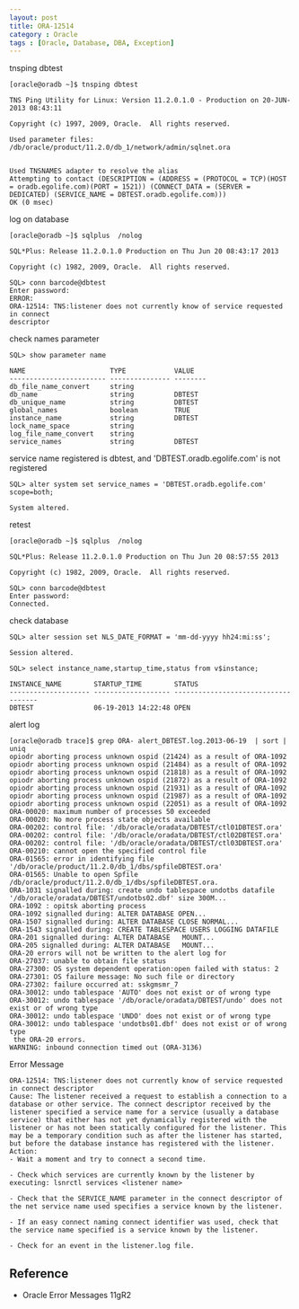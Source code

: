 ```yaml
---
layout: post
title: ORA-12514
category : Oracle
tags : [Oracle, Database, DBA, Exception]
---
```


tnsping  dbtest

	[oracle@oradb ~]$ tnsping dbtest

	TNS Ping Utility for Linux: Version 11.2.0.1.0 - Production on 20-JUN-2013 08:43:11

	Copyright (c) 1997, 2009, Oracle.  All rights reserved.

	Used parameter files:
	/db/oracle/product/11.2.0/db_1/network/admin/sqlnet.ora


	Used TNSNAMES adapter to resolve the alias
	Attempting to contact (DESCRIPTION = (ADDRESS = (PROTOCOL = TCP)(HOST = oradb.egolife.com)(PORT = 1521)) (CONNECT_DATA = (SERVER = DEDICATED) (SERVICE_NAME = DBTEST.oradb.egolife.com)))
	OK (0 msec)

log on database

	[oracle@oradb ~]$ sqlplus  /nolog

	SQL*Plus: Release 11.2.0.1.0 Production on Thu Jun 20 08:43:17 2013

	Copyright (c) 1982, 2009, Oracle.  All rights reserved.

	SQL> conn barcode@dbtest
	Enter password: 
	ERROR:
	ORA-12514: TNS:listener does not currently know of service requested in connect
	descriptor

check names parameter

	SQL> show parameter name

	NAME				     TYPE			 VALUE
	------------------------ --------------- --------
	db_file_name_convert	 string
	db_name					 string			 DBTEST
	db_unique_name			 string			 DBTEST
	global_names			 boolean		 TRUE
	instance_name			 string			 DBTEST
	lock_name_space 		 string
	log_file_name_convert	 string
	service_names			 string			 DBTEST

service name registered is dbtest, and 'DBTEST.oradb.egolife.com' is not registered

	SQL> alter system set service_names = 'DBTEST.oradb.egolife.com' scope=both;

	System altered.

retest

	[oracle@oradb ~]$ sqlplus  /nolog

	SQL*Plus: Release 11.2.0.1.0 Production on Thu Jun 20 08:57:55 2013

	Copyright (c) 1982, 2009, Oracle.  All rights reserved.

	SQL> conn barcode@dbtest
	Enter password: 
	Connected.

check database

	SQL> alter session set NLS_DATE_FORMAT = 'mm-dd-yyyy hh24:mi:ss';

	Session altered.

	SQL> select instance_name,startup_time,status from v$instance;

	INSTANCE_NAME	     STARTUP_TIME		 STATUS
	-------------------- ------------------- ------------------------------------
	DBTEST		         06-19-2013 14:22:48 OPEN

alert log

	[oracle@oradb trace]$ grep ORA- alert_DBTEST.log.2013-06-19  | sort | uniq
	opiodr aborting process unknown ospid (21424) as a result of ORA-1092
	opiodr aborting process unknown ospid (21484) as a result of ORA-1092
	opiodr aborting process unknown ospid (21818) as a result of ORA-1092
	opiodr aborting process unknown ospid (21872) as a result of ORA-1092
	opiodr aborting process unknown ospid (21931) as a result of ORA-1092
	opiodr aborting process unknown ospid (21987) as a result of ORA-1092
	opiodr aborting process unknown ospid (22051) as a result of ORA-1092
	ORA-00020: maximum number of processes 50 exceeded
	ORA-00020: No more process state objects available
	ORA-00202: control file: '/db/oracle/oradata/DBTEST/ctl01DBTEST.ora'
	ORA-00202: control file: '/db/oracle/oradata/DBTEST/ctl02DBTEST.ora'
	ORA-00202: control file: '/db/oracle/oradata/DBTEST/ctl03DBTEST.ora'
	ORA-00210: cannot open the specified control file
	ORA-01565: error in identifying file '/db/oracle/product/11.2.0/db_1/dbs/spfileDBTEST.ora'
	ORA-01565: Unable to open Spfile /db/oracle/product/11.2.0/db_1/dbs/spfileDBTEST.ora.
	ORA-1031 signalled during: create undo tablespace undotbs datafile '/db/oracle/oradata/DBTEST/undotbs02.dbf' size 300M...
	ORA-1092 : opitsk aborting process
	ORA-1092 signalled during: ALTER DATABASE OPEN...
	ORA-1507 signalled during: ALTER DATABASE CLOSE NORMAL...
	ORA-1543 signalled during: CREATE TABLESPACE USERS LOGGING DATAFILE
	ORA-201 signalled during: ALTER DATABASE   MOUNT...
	ORA-205 signalled during: ALTER DATABASE   MOUNT...
	ORA-20 errors will not be written to the alert log for
	ORA-27037: unable to obtain file status
	ORA-27300: OS system dependent operation:open failed with status: 2
	ORA-27301: OS failure message: No such file or directory
	ORA-27302: failure occurred at: sskgmsmr_7
	ORA-30012: undo tablespace 'AUTO' does not exist or of wrong type
	ORA-30012: undo tablespace '/db/oracle/oradata/DBTEST/undo' does not exist or of wrong type
	ORA-30012: undo tablespace 'UNDO' does not exist or of wrong type
	ORA-30012: undo tablespace 'undotbs01.dbf' does not exist or of wrong type
	 the ORA-20 errors.
	WARNING: inbound connection timed out (ORA-3136)

Error Message

	ORA-12514: TNS:listener does not currently know of service requested in connect descriptor
	Cause: The listener received a request to establish a connection to a database or other service. The connect descriptor received by the listener specified a service name for a service (usually a database service) that either has not yet dynamically registered with the listener or has not been statically configured for the listener. This may be a temporary condition such as after the listener has started, but before the database instance has registered with the listener.
	Action:
	- Wait a moment and try to connect a second time.

	- Check which services are currently known by the listener by executing: lsnrctl services <listener name>

	- Check that the SERVICE_NAME parameter in the connect descriptor of the net service name used specifies a service known by the listener.

	- If an easy connect naming connect identifier was used, check that the service name specified is a service known by the listener.

	- Check for an event in the listener.log file.

## Reference

* Oracle Error Messages 11gR2

